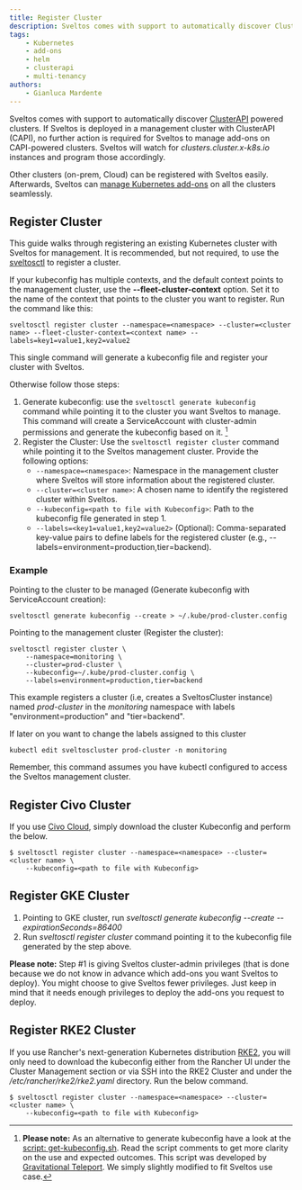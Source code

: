```yaml
---
title: Register Cluster
description: Sveltos comes with support to automatically discover ClusterAPI powered clusters. Any other cluster (GKE for instance) can easily be registered with Sveltos.
tags:
    - Kubernetes
    - add-ons
    - helm
    - clusterapi
    - multi-tenancy
authors:
    - Gianluca Mardente
---
```

Sveltos comes with support to automatically discover [ClusterAPI](https://github.com/kubernetes-sigs/cluster-api) powered clusters. If Sveltos is deployed in a management cluster with ClusterAPI (CAPI), no further action is required for Sveltos to manage add-ons on CAPI-powered clusters. Sveltos will watch for *clusters.cluster.x-k8s.io* instances and program those accordingly.

Other clusters (on-prem, Cloud) can be registered with Sveltos easily. Afterwards, Sveltos can [manage Kubernetes add-ons](../addons/addons.md) on all the clusters seamlessly.

## Register Cluster

This guide walks through registering an existing Kubernetes cluster with Sveltos for management. It is recommended, but not required, to use the [sveltosctl](https://github.com/projectsveltos/sveltosctl "Sveltos CLI") to register a cluster.

If your kubeconfig has multiple contexts, and the default context points to the management cluster, use the __--fleet-cluster-context__ option. 
Set it to the name of the context that points to the cluster you want to register. Run the command like this:

```
sveltosctl register cluster --namespace=<namespace> --cluster=<cluster name> --fleet-cluster-context=<context name> --labels=key1=value1,key2=value2
```

This single command will generate a kubeconfig file and register your cluster with Sveltos.

Otherwise follow those steps:

1. Generate kubeconfig: use the `sveltosctl generate kubeconfig` command while pointing it to the cluster you want Sveltos to manage. This command will create a ServiceAccount with cluster-admin permissions and generate the kubeconfig based on it. [^1]
2. Register the Cluster: Use the `sveltosctl register cluster` command while pointing it to the Sveltos management cluster. Provide the following options:
    - `--namespace=<namespace>`: Namespace in the management cluster where Sveltos will store information about the registered cluster.
    - `--cluster=<cluster name>`: A chosen name to identify the registered cluster within Sveltos.
    - `--kubeconfig=<path to file with Kubeconfig>`: Path to the kubeconfig file generated in step 1.
    - `--labels=<key1=value1,key2=value2>` (Optional): Comma-separated key-value pairs to define labels for the registered cluster (e.g., --labels=environment=production,tier=backend).


### Example

Pointing to the cluster to be managed (Generate kubeconfig with ServiceAccount creation):

```sveltosctl generate kubeconfig --create > ~/.kube/prod-cluster.config```

Pointing to the management cluster (Register the cluster):

```
sveltosctl register cluster \
    --namespace=monitoring \
    --cluster=prod-cluster \
    --kubeconfig=~/.kube/prod-cluster.config \
    --labels=environment=production,tier=backend
```

This example registers a cluster (i.e, creates a SveltosCluster instance) named *prod-cluster* in the *monitoring* namespace with labels "environment=production" and "tier=backend".

If later on you want to change the labels assigned to this cluster

```kubectl edit sveltoscluster prod-cluster -n monitoring``` 

Remember, this command assumes you have kubectl configured to access the Sveltos management cluster.

## Register Civo Cluster
If you use [Civo Cloud](https://www.civo.com), simply download the cluster Kubeconfig and perform the below.

```
$ sveltosctl register cluster --namespace=<namespace> --cluster=<cluster name> \
    --kubeconfig=<path to file with Kubeconfig>
```

## Register GKE Cluster

1. Pointing to GKE cluster, run *sveltosctl generate kubeconfig --create --expirationSeconds=86400*
2. Run *sveltosctl register cluster* command pointing it to the kubeconfig file generated by the step above.

**Please note:** Step #1 is giving Sveltos cluster-admin privileges (that is done because we do not know in advance which add-ons you want Sveltos to deploy). You might choose to give Sveltos fewer privileges. Just keep in mind that it needs enough privileges to deploy the add-ons you request to deploy.

## Register RKE2 Cluster
If you use Rancher's next-generation Kubernetes distribution [RKE2](https://docs.rke2.io/), you will only need to download the kubeconfig either from the Rancher UI under the Cluster Management section or via SSH into the RKE2 Cluster and under the */etc/rancher/rke2/rke2.yaml* directory. Run the below command.

```
$ sveltosctl register cluster --namespace=<namespace> --cluster=<cluster name> \
    --kubeconfig=<path to file with Kubeconfig>
```

[^1]: **Please note:** As an alternative to generate kubeconfig have a look at the [script: get-kubeconfig.sh](https://raw.githubusercontent.com/gianlucam76/scripts/master/get-kubeconfig.sh). Read the script comments to get more clarity on the use and expected outcomes. This script was developed by [Gravitational Teleport](https://github.com/gravitational/teleport/blob/master/examples/k8s-auth/get-kubeconfig.sh). We simply slightly modified to fit Sveltos use case.
